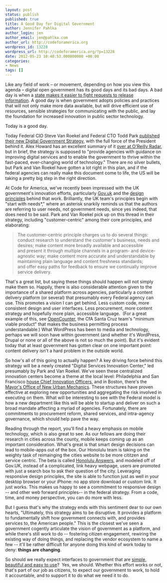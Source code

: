 ```yaml
---
layout: post
status: publish
published: true
title: A Good Day for Digital Government
author: Jennifer Pahlka
author_login: jen
author_email: jen@pahlka.com
author_url: http://codeforamerica.org
wordpress_id: 13228
wordpress_url: http://codeforamerica.org/?p=13228
date: 2012-05-23 10:40:53.000000000 +00:00
categories:
- News
tags: []
---
```

Like any field of work – or movement, depending on how you view this agenda – digital open government has its good days and its bad days. A bad day is when a <a href="http://sunlightfoundation.com/blog/2012/05/07/hawaii-open-government-takes-turn-for-the-worse-and-here-is-why/  ">state makes it easier to fight requests to release information</a>. A good day is when government adopts policies and practices that will not only make more data available, but will drive efficient use of resources, sensible strategies for communicating with the public, and lay the foundation for increased innovation in public sector technology.

Today is a good day.

Today Federal CIO Steve Van Roekel and Federal CTO Todd Park <a href="http://www.whitehouse.gov/sites/default/files/omb/egov/digital-government/digital-government-strategy.pdf">published their new Digital Government Strategy</a>, with the full force of the President behind it. Alex Howard has an excellent summary of it <a href="http://radar.oreilly.com/2012/05/white-house-launches-new-digit.html">over at O'Reilly Radar</a>, but in brief, the strategy is supposed to "provide agencies with guidance on improving digital services and to enable the government to thrive within the fast-paced, ever-changing world of technology." There are no silver bullets, but Park and Van Roekel have gotten a lot right in this plan, and if the federal agencies can really make this document come to life, the US will be taking a pretty big step in the right direction.

At Code for America, we've recently been impressed with the UK government's innovation efforts, particularly <a href="https://www.gov.uk/">Gov.uk</a> and the <a href="https://www.gov.uk/designprinciples">design principles</a> behind that work. Brilliantly, the UK team's principles begin with "start with needs*," where an asterisk snarkily reminds us that the authors are referring to user needs, not government needs, since yes indeed, that does need to be said. Park and Van Roekel pick up on this thread in their strategy, including "customer-centric" among their core principles, and elaborating:
<blockquote>The customer-centric principle charges us to do several things: conduct research to understand the customer's business, needs and desires; make content more broadly available and accessible and present it through multiple channels in a program- and device-agnostic way; make content more accurate and understandable by maintaining plain language and content freshness standards; and offer easy paths for feedback to ensure we continually improve service delivery.</blockquote>
That's a great list, but saying these things should happen will not simply make them so. Happily, there is also considerable attention given to the importance of a shared platform across agencies, particularly a content delivery platform (or several) that presumably every Federal agency can use. This promotes a vision I can get behind. Less custom code, more consistent design and user interfaces. Less procurement, more content strategy and hopefully more plain, accessible language.  (For a great example of this, see <a href="http://opencounter.org/">OpenCounter</a>, the CfA Santa Cruz team's "minimum viable product" that makes the business permitting process understandable.) What WordPress has been to media and technology, perhaps we will soon have within government (and whether it's WordPress, Drupal or none or all of the above is not so much the point). But it's evident today that at least government has gotten clear on one important point: content delivery isn't a hard problem in the outside world.

So how's all of this going to actually happen? A key driving force behind this strategy will be a newly created "Digital Services Innovation Center," led presumably by Park and Van Roekel. We've seen these centralized innovation centers become a theme at the local level: Philadelphia and San Francisco <a href="http://www.theatlanticcities.com/technology/2012/03/dawn-municipal-chief-innovation-officer/1516/">house Chief Innovation Officers</a>, and in Boston, there's the <a href="http://www.newurbanmechanics.org/">Mayor's Office of New Urban Mechanics</a>. These structures have proven effective at exploring new opportunities and aggregating the risk involved in executing on them. What will be interesting to see with the Federal model is how a new department like this will be able to startup and deliver on such a broad mandate affecting a myriad of agencies. Fortunately, there are commitments to procurement reform, shared services, and intra-agency governance, which should help pave the way.

Reading through the report, you'll find a heavy emphasis on mobile technology, which is also great to see. As our fellows are doing their research in cities across the county, mobile keeps coming up as an important consideration. What's great is that smart design decisions can lead to mobile-apps out of the box. Our Honolulu team is taking on the weighty task of reimainging the cities website to be more cititzen and service centric. The beta is called <a href="http://hnlanswers.herokuapp.com">Honolulu Answers</a>, and modeled off of Gov.UK, instead of a complicated, link heavy webpage, users are promoted with just a search box to ask their question of the city. Leveraging responsive design principles, the site is able to function just as well in your desktop browser or your iPhone: no app store download or custom link. It just works. This makes us happy to see a commitment to responsive design -- and other web forward principles-- in the federal strategy. From a code, time, and money perspective, you can do more with less.

But I guess that's why the strategy ends with this sentiment dear to our own hearts, "Ultimately, this strategy aims to be disruptive. It provides a platform to fundamentally shift how government connects with, and provides services to, the American people." This is the closest we've seen a government cogently articulate the vision of government as a platform, and while there's still work to do -- fostering citizen engagement, rewiring the existing way of doing things, and replacing the vendor ecosystem to name a few -- it'll be rather difficult for anyone doing this kind of work today to deny: <strong>things are changing</strong>.

So should we really expect interfaces to government that are <a href="http://discoverbps.org/">simple, beautiful and easy to use</a>?  Yes, we should. Whether this effort works or not, that's part of our job as citizens, to expect our government to work, to hold it accountable, and to support it to do what we need it to do.
